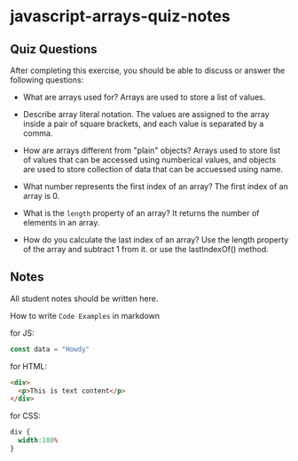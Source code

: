 # javascript-arrays-quiz-notes

## Quiz Questions

After completing this exercise, you should be able to discuss or answer the following questions:

- What are arrays used for?
  Arrays are used to store a list of values.

- Describe array literal notation.
  The values are assigned to the array inside a pair of square brackets, and each value is separated by a comma.

- How are arrays different from "plain" objects?
  Arrays used to store list of values that can be accessed using numberical values, and objects are used to store collection of data that can be accuessed using name.

- What number represents the first index of an array?
  The first index of an array is 0.

- What is the `length` property of an array?
  It returns the number of elements in an array.

- How do you calculate the last index of an array?
  Use the length property of the array and subtract 1 from it. or use the
  lastIndexOf() method.
## Notes

All student notes should be written here.


How to write `Code Examples` in markdown

for JS:
```javascript
const data = "Howdy"
```

for HTML:
```html
<div>
  <p>This is text content</p>
</div>
```

for CSS:
```css
div {
  width:100%
}
```
